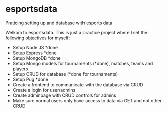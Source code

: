 # esportsdata
Praticing setting up and database with esports data

Welkom to esportsdata. This is just a practice project where I set the following objectives for myself:
- Setup Node JS *done
- Setup Express *done
- Setup MongoDB *done
- Setup Mongo models for tournaments (*done), matches, teams and players
- Setup CRUD for database (*done for tournaments)
- Setup Pug *done
- Create a frontend to communicate with the database via CRUD
- Create a login for user/admins
- Create adminpage with CRUD controls for admins
- Make sure normal users only have access to data via GET and not other CRUD
